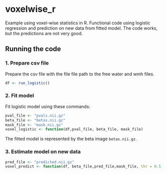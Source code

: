 # voxelwise_r
Example using voxel-wise statistics in R. Functional code using logistic regression and
prediction on new data from fitted model. The code works, but the predictions are not very good.


## Running the code

### 1. Prepare csv file
Prepare the csv file with the file file path to the free water and wmh files. 

```r
df <- run_logistic()
```

### 2. Fit model 
Fit logistic model using these commands:

```r
pval_file <- "pvals.nii.gz"
beta_file <- "betas.nii.gz"
mask_file <- "mask.nii.gz"
voxel_logistic <- function(df,pval_file, beta_file, mask_file) 
```

The fitted model is represented by the beta image `betas.nii.gz`.   

### 3. Estimate model on new data 

```r
pred_file <- "predicted.nii.gz" 
voxel_predict <- function(df, beta_file,pred_file,mask_file, thr = 0.5) 
```




